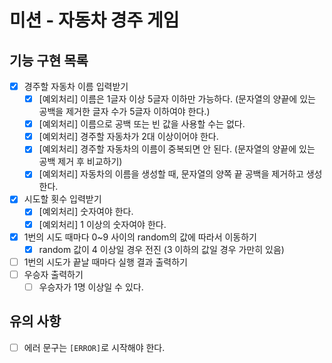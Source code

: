 # 미션 - 자동차 경주 게임

## 기능 구현 목록
- [x] 경주할 자동차 이름 입력받기
    - [x] [예외처리] 이름은 1글자 이상 5글자 이하만 가능하다. (문자열의 양끝에 있는 공백을 제거한 글자 수가 5글자 이하여야 한다.)
    - [x] [예외처리] 이름으로 공백 또는 빈 값을 사용할 수는 없다.
    - [x] [예외처리] 경주할 자동차가 2대 이상이어야 한다. 
    - [x] [예외처리] 경주할 자동차의 이름이 중복되면 안 된다. (문자열의 양끝에 있는 공백 제거 후 비교하기)
    - [x] [예외처리] 자동차의 이름을 생성할 때, 문자열의 양쪽 끝 공백을 제거하고 생성한다.
- [x] 시도할 횟수 입력받기
    - [x] [예외처리] 숫자여야 한다.
    - [x] [예외처리] 1 이상의 숫자여야 한다.
- [x] 1번의 시도 때마다 0~9 사이의 random의 값에 따라서 이동하기
    - [x] random 값이 4 이상일 경우 전진 (3 이하의 값일 경우 가만히 있음)
- [ ] 1번의 시도가 끝날 때마다 실행 결과 출력하기
- [ ] 우승자 출력하기
    - [ ] 우승자가 1명 이상일 수 있다.

## 유의 사항
- [ ] 에러 문구는 ```[ERROR]```로 시작해야 한다.